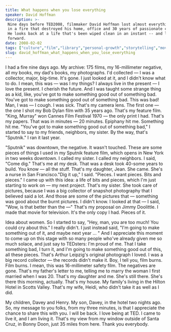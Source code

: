 ```yaml
---
title: What happens when you lose everything
speaker: David Hoffman
description: >-
 Nine days before TED2008, filmmaker David Hoffman lost almost everything he owned
 in a fire that destroyed his home, office and 30 years of passionate collecting.
 He looks back at a life that's been wiped clean in an instant -- and looks
 forward.
date: 2008-02-02
tags: ["culture","film","library","personal-growth","storytelling","movies"]
slug: david_hoffman_what_happens_when_you_lose_everything
---
```


I had a fire nine days ago. My archive: 175 films, my 16-millimeter negative, all my
books, my dad's books, my photographs. I'd collected — I was a collector, major, big-time.
It's gone. I just looked at it, and I didn't know what to do. I mean, this was — was I my
things? I always live in the present — I love the present. I cherish the future. And I was
taught some strange thing as a kid, like, you've got to make something good out of
something bad. You've got to make something good out of something bad. This was bad! Man,
I was — I cough. I was sick. That's my camera lens. The first one — the one I shot my Bob
Dylan film with 35 years ago. That's my feature film. "King, Murray" won Cannes Film
Festival 1970 — the only print I had. That's my papers. That was in minutes — 20 minutes.
Epiphany hit me. Something hit me. "You've got to make something good out of something
bad," I started to say to my friends, neighbors, my sister. By the way, that's "Sputnik."
I ran it last year.

"Sputnik" was downtown, the negative. It wasn't touched. These are some pieces of things I
used in my Sputnik feature film, which opens in New York in two weeks downtown. I called
my sister. I called my neighbors. I said, "Come dig." That's me at my desk. That was a
desk took 40-some years to build. You know — all the stuff. That's my daughter, Jean. She
came. She's a nurse in San Francisco."Dig it up," I said. "Pieces. I want pieces. Bits and
pieces." I came up with this idea: a life of bits and pieces, which I'm just starting to
work on — my next project. That's my sister. She took care of pictures, because I was a
big collector of snapshot photography that I believed said a lot. And those are some of
the pictures that — something was good about the burnt pictures. I didn't know. I looked
at that — I said, "Wow, is that better than the —" That's my proposal on Jimmy Doolittle.
I made that movie for television. It's the only copy I had. Pieces of it.

Idea about women. So I started to say, "Hey, man, you are too much! You could cry about
this." I really didn't. I just instead said, "I'm going to make something out of it, and
maybe next year ... " And I appreciate this moment to come up on this stage with so many
people who've already given me so much solace, and just say to TEDsters: I'm proud of me.
That I take something bad, I turn it, and I'm going to make something good out of this,
all these pieces. That's Arthur Leipzig's original photograph I loved. I was a big record
collector — the records didn't make it. Boy, I tell you, film burns. Film burns. I mean,
this was 16-millimeter safety film. The negatives are gone. That's my father's letter to
me, telling me to marry the woman I first married when I was 20. That's my daughter and
me. She's still there. She's there this morning, actually. That's my house. My family's
living in the Hilton Hotel in Scotts Valley. That's my wife, Heidi, who didn't take it as
well as I did.

My children, Davey and Henry. My son, Davey, in the hotel two nights ago. So, my message to
you folks, from my three minutes, is that I appreciate the chance to share this with you.
I will be back. I love being at TED. I came to live it, and I am living it. That's my view
from my window outside of Santa Cruz, in Bonny Doon, just 35 miles from here. Thank you
everybody.

<!--
ad_duration=3.33
event="TED2008"
external_start_time=0
intro_duration=11.82
is_subtitle_required="False"
is_talk_featured="True"
language="en"
language_swap="False"
native_language="en"
number_of_related_talks=6
number_of_speakers=1
number_of_subtitled_videos=37
number_of_tags=6
number_of_talk_download_languages=39
number_of_talk_more_resources=0
number_of_talk_recommendations=0
number_of_talks_take_actions=0
post_ad_duration=0.83
published_timestamp="2008-07-09 01:00:00"
recording_date="2008-02-02"
speaker_description="Filmmaker"
speaker_is_published=1
speaker_name="David Hoffman"
talk_name="What happens when you lose everything"
talks_tags=["culture","film","library","personal-growth","storytelling","movies"]
url_photo_speaker="https://pe.tedcdn.com/images/ted/36880_254x191.jpg"
url_photo_talk="https://pe.tedcdn.com/images/ted/47394_480x360.jpg"
url_webpage="https://www.ted.com/talks/david_hoffman_what_happens_when_you_lose_everything"
video_type_name="TED Stage Talk"
-->